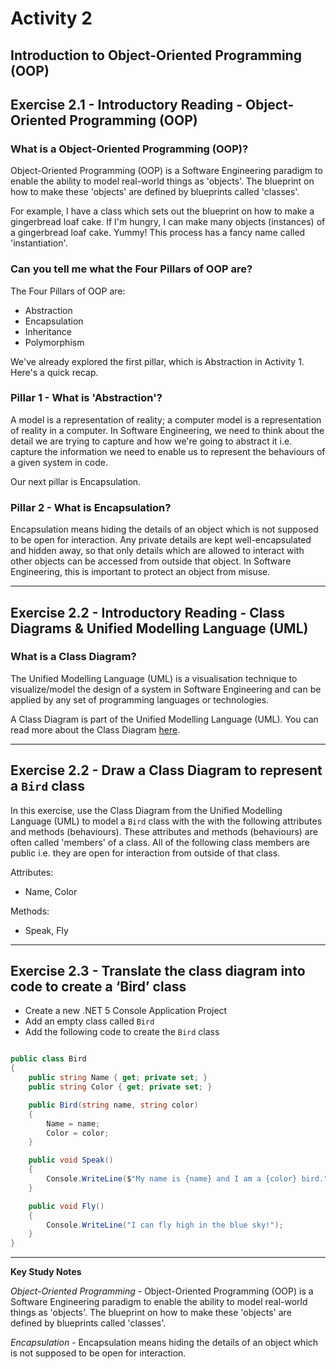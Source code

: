 # Activity 2
## Introduction to Object-Oriented Programming (OOP)

## Exercise 2.1 - Introductory Reading - Object-Oriented Programming (OOP)

### What is a Object-Oriented Programming (OOP)?

Object-Oriented Programming (OOP) is a Software Engineering paradigm to enable the ability to model real-world things as 'objects'. The blueprint on how to make these 'objects' are defined by blueprints called 'classes'.

For example, I have a class which sets out the blueprint on how to make a gingerbread loaf cake. If I'm hungry, I can make many objects (instances) of a gingerbread loaf cake. Yummy! This process has a fancy name called 'instantiation'.

### Can you tell me what the Four Pillars of OOP are?

The Four Pillars of OOP are:

- Abstraction
- Encapsulation
- Inheritance
- Polymorphism

We've already explored the first pillar, which is Abstraction in Activity 1. Here's a quick recap.

### Pillar 1 - What is 'Abstraction'?

A model is a representation of reality; a computer model is a representation of reality in a computer. In Software Engineering, we need to think about the detail we are trying to capture and how we're going to abstract it i.e. capture the information we need to enable us to represent the behaviours of a given system in code.

Our next pillar is Encapsulation.

### Pillar 2 - What is Encapsulation?

Encapsulation means hiding the details of an object which is not supposed to be open for interaction. Any private details are kept well-encapsulated and hidden away, so that only details which are allowed to interact with other objects can be accessed from outside that object. In Software Engineering, this is important to protect an object from misuse.

---

## Exercise 2.2 - Introductory Reading - Class Diagrams & Unified Modelling Language (UML)

### What is a Class Diagram?

The Unified Modelling Language (UML) is a visualisation technique to visualize/model the design of a system in Software Engineering and can be applied by any set of programming languages or technologies.

A Class Diagram is part of the Unified Modelling Language (UML). You can read more about the Class Diagram [here](https://www.visual-paradigm.com/guide/uml-unified-modeling-language/what-is-class-diagram/).

---

## Exercise 2.2 - Draw a Class Diagram to represent a `Bird` class

In this exercise, use the Class Diagram from the Unified Modelling Language (UML) to model a `Bird` class with the with the following attributes and methods (behaviours). These attributes and methods (behaviours) are often called 'members' of a class. All of the following class members are public i.e. they are open for interaction from outside of that class.

Attributes:
- Name, Color

Methods:
- Speak, Fly

---

## Exercise 2.3 - Translate the class diagram into code to create a ‘Bird’ class

- Create a new .NET 5 Console Application Project
- Add an empty class called `Bird`
- Add the following code to create the `Bird` class

```csharp

public class Bird
{
    public string Name { get; private set; }
    public string Color { get; private set; }

    public Bird(string name, string color)
    {
        Name = name;
        Color = color;
    }

    public void Speak() 
    {
        Console.WriteLine($"My name is {name} and I am a {color} bird.");
    }

    public void Fly() 
    {
        Console.WriteLine("I can fly high in the blue sky!");
    }
}

```

---

**Key Study Notes**

*Object-Oriented Programming* - Object-Oriented Programming (OOP) is a Software Engineering paradigm to enable the ability to model real-world things as 'objects'. The blueprint on how to make these 'objects' are defined by blueprints called 'classes'.

*Encapsulation* - Encapsulation means hiding the details of an object which is not supposed to be open for interaction.